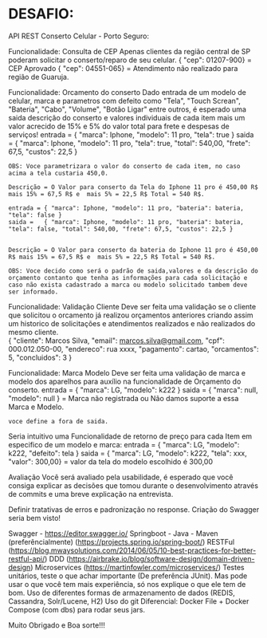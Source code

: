 # DESAFIO:
API REST Conserto Celular - Porto Seguro:

Funcionalidade: Consulta de CEP 
  Apenas clientes da região central de SP poderam solicitar o conserto/reparo de seu celular.
	{ "cep": 01207-900} = CEP Aprovado 
	{ "cep": 04551-065} = Atendimento não realizado para região de Guaruja.

Funcionalidade: Orcamento do conserto
  Dado entrada de um modelo de celular, marca e parametros com defeito como "Tela", "Touch Screan", "Bateria", "Cabo", "Volume", "Botão Ligar" entre outros, é esperado uma saida descrição do conserto e valores individuais de cada item mais um valor acrecido de 15% e 5% do valor total para frete e despesas de serviços!
	entrada = { "marca": Iphone, "modelo": 11 pro, "tela": true } 
	saida   = { "marca": Iphone, "modelo": 11 pro, "tela": true, "total": 540,00, "frete": 67,5, "custos": 22,5 }

	OBS: Voce parametrizara o valor do conserto de cada item, no caso acima a tela custaria 450,0.

	Descrição = O Valor para conserto da Tela do Iphone 11 pro é 450,00 R$ mais 15% = 67,5 R$ e  mais 5% = 22,5 R$ Total = 540 R$.

	entrada = { "marca": Iphone, "modelo": 11 pro, "bateria": bateria, "tela": false }
	saida =   { "marca": Iphone, "modelo": 11 pro, "bateria": bateria, "tela": false, "total": 540,00, "frete": 67,5, "custos": 22,5 } 


 	Descrição = O Valor para conserto da bateria do Iphone 11 pro é 450,00 R$ mais 15% = 67,5 R$ e  mais 5% = 22,5 R$ Total = 540 R$.

	OBS: Voce decido como será o padrão de saida,valores e da descrição do orçamento contanto que tenha as informações para cada solicitação e caso não exista cadastrado a marca ou modelo solicitado tambem deve ser informado.

Funcionalidade: Validação Cliente
   Deve ser feita uma validação se o cliente que solicitou o orcamento já realizou orçamentos anteriores criando assim um historico de solicitações e atendimentos realizados e não realizados do mesmo cliente.	
	{ "cliente": Marcos Silva, "email": marcos.silva@gmail.com, "cpf": 000.012.050-00, "endereco": rua xxxx, "pagamento": cartao, "orcamentos": 5, "concluidos": 3 }

Funcionalidade: Marca Modelo
   Deve ser feita uma validação de marca e modelo dos aparelhos para auxílio na funcionalidade de Orçamento do conserto.
	entrada = { "marca": LG, "modelo": k222 }
	saida =   { "marca": null, "modelo": null } = Marca não registrada ou Não damos suporte a essa Marca e Modelo.

	voce define a fora de saida.

Seria intuitivo uma Funcionalidade de retorno de preço para cada Item em especifico de um modelo e marca:
	entrada = { "marca": LG, "modelo": k222, "defeito": tela }
	saida =   { "marca": LG, "modelo": k222, "tela": xxx, "valor": 300,00} = valor da tela do modelo escolhido é 300,00

Avaliação
Você será avaliado pela usabilidade, é esperado que você consiga explicar as decisões que tomou durante o desenvolvimento através de commits e uma breve explicação na entrevista.

Definir tratativas de erros e padronização no response.
Criação do Swagger seria bem visto!

Swagger - https://editor.swagger.io/
Springboot - Java - Maven (preferêncialmente) (https://projects.spring.io/spring-boot/)
RESTFul (https://blog.mwaysolutions.com/2014/06/05/10-best-practices-for-better-restful-api/)
DDD (https://airbrake.io/blog/software-design/domain-driven-design)
Microservices (https://martinfowler.com/microservices/)
Testes unitários, teste o que achar importante (De preferência JUnit). Mas pode usar o que você tem mais experiência, só nos explique o que ele tem de bom.
Uso de diferentes formas de armazenamento de dados (REDIS, Cassandra, Solr/Lucene, H2)
Uso do git
Diferencial: Docker File + Docker Compose (com dbs) para rodar seus jars.

Muito Obrigado e Boa sorte!!!
